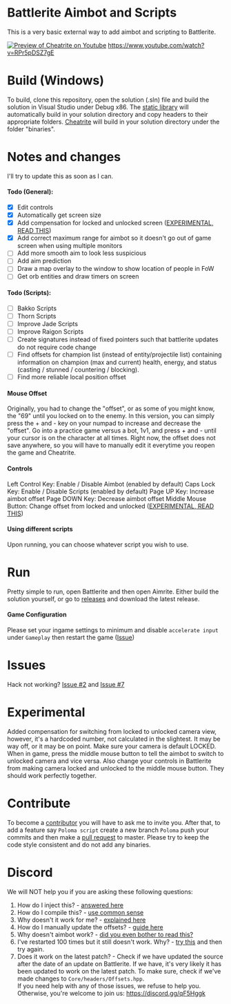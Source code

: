 # Battlerite Aimbot and Scripts
This is a very basic external way to add aimbot and scripting to Battlerite.

[![Preview of Cheatrite on Youtube](https://img.youtube.com/vi/RPr5pDSZ7gE/0.jpg)](https://www.youtube.com/watch?v=RPr5pDSZ7gE)
https://www.youtube.com/watch?v=RPr5pDSZ7gE

# Build (Windows)
To build, clone this repository, open the solution (.sln) file and build the solution in Visual Studio under Debug x86.
The [static library](https://github.com/ih1115/BattleriteAimbot/tree/master/Core) will automatically build in your solution directory and copy headers to their appropriate folders.
[Cheatrite](https://github.com/ih1115/CheatRite/tree/master/) will build in your solution directory under the folder "binaries".

# Notes and changes
I'll try to update this as soon as I can.

#### Todo (General):
- [x] Edit controls
- [x] Automatically get screen size
- [x] Add compensation for locked and unlocked screen ([EXPERIMENTAL, READ THIS](https://github.com/ih1115/Cheatrite/blob/master/README.md#experimental))
- [x] Add correct maximum range for aimbot so it doesn't go out of game screen when using multiple monitors
- [ ] Add more smooth aim to look less suspicious
- [ ] Add aim prediction
- [ ] Draw a map overlay to the window to show location of people in FoW
- [ ] Get orb entities and draw timers on screen

#### Todo (Scripts):
- [ ] Bakko Scripts
- [ ] Thorn Scripts
- [ ] Improve Jade Scripts
- [ ] Improve Raigon Scripts
- [ ] Create signatures instead of fixed pointers such that battlerite updates do not require code change
- [ ] Find offsets for champion list (instead of entity/projectile list) containing information on champion (max and current) health, energy, and status (casting / stunned / countering / blocking).
- [ ] Find more reliable local position offset

#### Mouse Offset
Originally, you had to change the "offset", or as some of you might know, the "69" until you locked on to the enemy.
In this version, you can simply press the + and - key on your numpad to increase and decrease the "offset". Go into a practice game versus a bot, 1v1, and press + and - until your cursor is on the character at all times.
Right now, the offset does not save anywhere, so you will have to manually edit it everytime you reopen the game and Cheatrite.

#### Controls
Left Control Key: Enable / Disable Aimbot (enabled by default)
Caps Lock Key: Enable / Disable Scripts (enabled by default)
Page UP Key: Increase aimbot offset
Page DOWN Key: Decrease aimbot offset
Middle Mouse Button: Change offset from locked and unlocked ([EXPERIMENTAL, READ THIS](https://github.com/ih1115/Cheatrite/blob/master/README.md#experimental))

#### Using different scripts
Upon running, you can choose whatever script you wish to use.

# Run
Pretty simple to run, open Battlerite and then open Aimrite.
Either build the solution yourself, or go to [releases](https://github.com/ih1115/CheatRite/releases) and download the latest release.

#### Game Configuration
Please set your ingame settings to minimum and disable ```accelerate input``` under ```Gameplay``` then restart the game ([Issue](https://github.com/ih1115/BattleriteAimbot/issues/7))

# Issues
Hack not working? [Issue #2](https://github.com/ih1115/CheatRite/issues/2) and [Issue #7](https://github.com/ih1115/CheatRite/issues/7)

# Experimental
Added compensation for switching from locked to unlocked camera view, however, it's a hardcoded number, not calculated in the slightest. It may be way off, or it may be on point.
Make sure your camera is default LOCKED. When in game, press the middle mouse button to tell the aimbot to switch to unlocked camera and vice versa.
Also change your controls in Battlerite from making camera locked and unlocked to the middle mouse button. They should work perfectly together.


# Contribute
To become a [contributor](https://github.com/ih1115/CheatRite/graphs/contributors) you will have to ask me to invite you.
After that, to add a feature say ```Poloma script``` create a new branch ```Poloma``` push your commits and then make a [pull request](https://github.com/ih1115/CheatRite/pulls) to master.
Please try to keep the code style consistent and do not add any binaries.

# Discord
We will NOT help you if you are asking these following questions:  
1. How do I inject this? - [answered here](https://github.com/ih1115/CheatRite/blob/master/README.md#run)  
2. How do I compile this? - [use common sense](http://bfy.tw/FN2n)  
3. Why doesn't it work for me? - [explained here](https://github.com/ih1115/CheatRite/issues/4)  
4. How do I manually update the offsets? - [guide here](https://github.com/ih1115/CheatRite/issues/4#issuecomment-346457840)  
5. Why doesn't aimbot work? - [did you even bother to read this?](https://github.com/ih1115/CheatRite/issues/4)  
6. I've restarted 100 times but it still doesn't work. Why? - [try this](https://github.com/ih1115/CheatRite/issues/4) and then try again.
7. Does it work on the latest patch? - Check if we have updated the source after the date of an update on Battlerite. If we have, it's very likely it has been updated to work on the latest patch. To make sure, check if we've made changes to ```Core/headers/Offsets.hpp```.  
If you need help with any of those issues, we refuse to help you.  
Otherwise, you're welcome to join us: https://discord.gg/qF5Hggk
